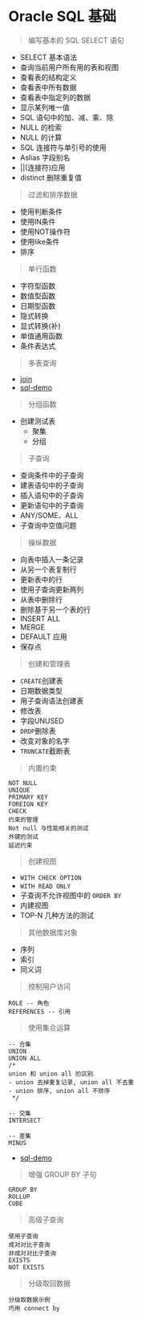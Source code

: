 # Oracle SQL 基础

> 编写基本的 SQL SELECT 语句


- SELECT 基本语法
- 查询当前用户所有用的表和视图
- 查看表的结构定义
- 查看表中所有数据
- 查看表中指定列的数据
- 显示某列唯一值
- SQL 语句中的加、减、乘、除
- NULL 的检索
- NULL 的计算
- SQL 连接符与单引号的使用
- Aslias 字段别名
- ||(连接符)应用
- distinct 删除重复值



> 过滤和排序数据


- 使用判断条件
- 使用IN条件
- 使用NOT操作符
- 使用like条件
- 排序



> 单行函数


- 字符型函数
- 数值型函数
- 日期型函数
- 隐式转换
- 显式转换(补)
- 单值通用函数
- 条件表达式



> 多表查询

- [join](join.md)
- [sql-demo](../sql_demo/base/04_multi_table_select.sql)

> 分组函数


- 创建测试表
  - 聚集
  - 分组



> 子查询


- 查询条件中的子查询
- 建表语句中的子查询
- 插入语句中的子查询
- 更新语句中的子查询
- ANY/SOME、ALL
- 子查询中空值问题



> 操纵数据


- 向表中插入一条记录
- 从另一个表复制行
- 更新表中的行
- 使用子查询更新两列
- 从表中删除行
- 删除基于另一个表的行
- INSERT ALL
- MERGE
- DEFAULT 应用
- 保存点


> 创建和管理表


- `CREATE`创建表
- 日期数据类型
- 用子查询语法创建表
- 修改表
- 字段UNUSED
- `DROP`删除表
- 改变对象的名字
- `TRUNCATE`截断表



> 内置约束

```oracle
NOT NULL
UNIQUE
PRIMARY KEY
FOREIGN KEY
CHECK
约束的管理
Not null 与性能相关的测试
外键的测试
延迟约束
```


> 创建视图


- `WITH CHECK OPTION`
- `WITH READ ONLY`
- 子查询不允许视图中的 `ORDER BY`
- 内建视图
- TOP-N 几种方法的测试


> 其他数据库对象


- 序列
- 索引
- 同义词




> 控制用户访问

```oracle
ROLE -- 角色
REFERENCES -- 引用
```

> 使用集合运算

```oracle
-- 合集
UNION
UNION ALL
/*
union 和 union all 的区别
- union 去掉重复记录, union all 不去重
- union 排序, union all 不排序
 */
 
-- 交集
INTERSECT

-- 差集
MINUS
```

- [sql-demo](../sql_demo/base/06_union.sql)



> 增强 GROUP BY ⼦句

```oracle
GROUP BY
ROLLUP
CUBE
```

> 高级子查询

```oracle
使用子查询
成对对比子查询
非成对对比子查询
EXISTS
NOT EXISTS
```

> 分级取回数据

```oracle
分级取数据示例
巧用 connect by
```

